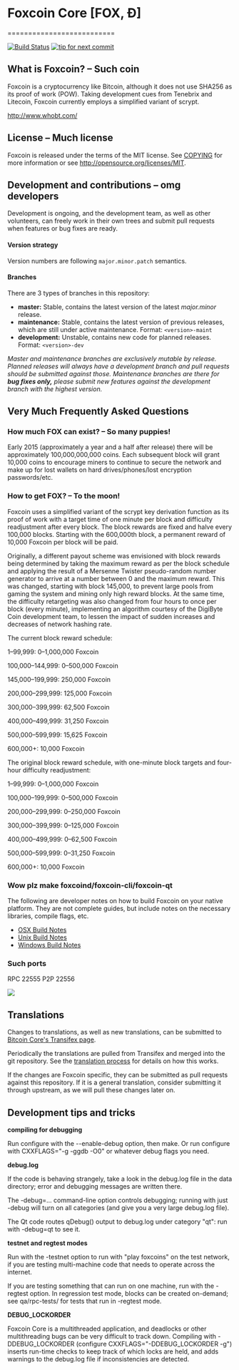 # Foxcoin Core [FOX, Ð]
==========================

[![Build Status](https://travis-ci.org/foxcoin/foxcoin.svg?branch=1.7-dev)](https://travis-ci.org/foxcoin/foxcoin) [![tip for next commit](https://tip4commit.com/projects/702.svg)](https://tip4commit.com/github/foxcoin/foxcoin)

## What is Foxcoin? – Such coin
Foxcoin is a cryptocurrency like Bitcoin, although it does not use SHA256 as its proof of work (POW). Taking development cues from Tenebrix and Litecoin, Foxcoin currently employs a simplified variant of scrypt.

http://www.whobt.com/

## License – Much license
Foxcoin is released under the terms of the MIT license. See [COPYING](COPYING)
for more information or see http://opensource.org/licenses/MIT.

## Development and contributions – omg developers
Development is ongoing, and the development team, as well as other volunteers, can freely work in their own trees and submit pull requests when features or bug fixes are ready.

#### Version strategy
Version numbers are following ```major.minor.patch``` semantics.

#### Branches
There are 3 types of branches in this repository:

- **master:** Stable, contains the latest version of the latest *major.minor* release.
- **maintenance:** Stable, contains the latest version of previous releases, which are still under active maintenance. Format: ```<version>-maint```
- **development:** Unstable, contains new code for planned releases. Format: ```<version>-dev```

*Master and maintenance branches are exclusively mutable by release. Planned releases will always have a development branch and pull requests should be submitted against those. Maintenance branches are there for* ***bug fixes only,*** *please submit new features against the development branch with the highest version.*

## Very Much Frequently Asked Questions

### How much FOX can exist? – So many puppies!
Early 2015 (approximately a year and a half after release) there will be approximately 100,000,000,000 coins.
Each subsequent block will grant 10,000 coins to encourage miners to continue to secure the network and make up for lost wallets on hard drives/phones/lost encryption passwords/etc.

### How to get FOX? – To the moon!
Foxcoin uses a simplified variant of the scrypt key derivation function as its proof of work with a target time of one minute per block and difficulty readjustment after every block. The block rewards are fixed and halve every 100,000 blocks. Starting with the 600,000th block, a permanent reward of 10,000 Foxcoin per block will be paid. 

Originally, a different payout scheme was envisioned with block rewards being determined by taking the maximum reward as per the block schedule and applying the result of a Mersenne Twister pseudo-random number generator to arrive at a number between 0 and the maximum reward. This was changed, starting with block 145,000, to prevent large pools from gaming the system and mining only high reward blocks. At the same time, the difficulty retargeting was also changed from four hours to once per block (every minute), implementing an algorithm courtesy of the DigiByte Coin development team, to lessen the impact of sudden increases and decreases of network hashing rate.

The current block reward schedule:

1–99,999: 0–1,000,000 Foxcoin 

100,000–144,999: 0–500,000 Foxcoin

145,000–199,999: 250,000 Foxcoin

200,000–299,999: 125,000 Foxcoin

300,000–399,999: 62,500 Foxcoin

400,000–499,999: 31,250 Foxcoin

500,000–599,999: 15,625 Foxcoin

600,000+: 10,000 Foxcoin

The original block reward schedule, with one-minute block targets and four-hour difficulty readjustment:

1–99,999: 0–1,000,000 Foxcoin 

100,000–199,999: 0–500,000 Foxcoin

200,000–299,999: 0–250,000 Foxcoin

300,000–399,999: 0–125,000 Foxcoin

400,000–499,999: 0–62,500 Foxcoin

500,000–599,999: 0–31,250 Foxcoin

600,000+: 10,000 Foxcoin

### Wow plz make foxcoind/foxcoin-cli/foxcoin-qt

  The following are developer notes on how to build Foxcoin on your native platform. They are not complete guides, but include notes on the necessary libraries, compile flags, etc.

  - [OSX Build Notes](doc/build-osx.md)
  - [Unix Build Notes](doc/build-unix.md)
  - [Windows Build Notes](doc/build-msw.md)

### Such ports
RPC 22555
P2P 22556

![](http://FOXsay.com/wow//////such/coin)

Translations
------------

Changes to translations, as well as new translations, can be submitted to
[Bitcoin Core's Transifex page](https://www.transifex.com/projects/p/bitcoin/).

Periodically the translations are pulled from Transifex and merged into the git repository. See the
[translation process](doc/translation_process.md) for details on how this works.

If the changes are Foxcoin specific, they can be submitted as pull requests against this repository.
If it is a general translation, consider submitting it through upstream, as we will pull these changes later on.

Development tips and tricks
---------------------------

**compiling for debugging**

Run configure with the --enable-debug option, then make. Or run configure with
CXXFLAGS="-g -ggdb -O0" or whatever debug flags you need.

**debug.log**

If the code is behaving strangely, take a look in the debug.log file in the data directory;
error and debugging messages are written there.

The -debug=... command-line option controls debugging; running with just -debug will turn
on all categories (and give you a very large debug.log file).

The Qt code routes qDebug() output to debug.log under category "qt": run with -debug=qt
to see it.

**testnet and regtest modes**

Run with the -testnet option to run with "play foxcoins" on the test network, if you
are testing multi-machine code that needs to operate across the internet.

If you are testing something that can run on one machine, run with the -regtest option.
In regression test mode, blocks can be created on-demand; see qa/rpc-tests/ for tests
that run in -regtest mode.

**DEBUG_LOCKORDER**

Foxcoin Core is a multithreaded application, and deadlocks or other multithreading bugs
can be very difficult to track down. Compiling with -DDEBUG_LOCKORDER (configure
CXXFLAGS="-DDEBUG_LOCKORDER -g") inserts run-time checks to keep track of which locks
are held, and adds warnings to the debug.log file if inconsistencies are detected.
